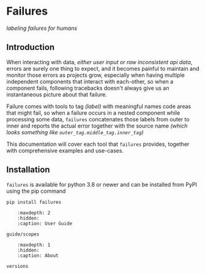 # Failures
_labeling failures for humans_

## Introduction
When interacting with data, _either user input or raw inconsistent api data_, errors are surely one thing to expect,
and it becomes painful to maintain and monitor those errors as projects grow, especially when having multiple independent
components that interact with each-other, so when a component fails, following tracebacks doesn't always give us
an instantaneous picture about that failure.

Failure comes with tools to tag _(label)_ with meaningful names code areas that might fail, so when a failure occurs
in a nested component while processing some data, ``failures`` concatenates those labels from outer to inner and reports
the actual error together with the source name _(which looks something like ``outer_tag.middle_tag.inner_tag``)_

This documentation will cover each tool that ``failures`` provides, together with comprehensive examples and use-cases.


## Installation
``failures`` is available for python 3.8 or newer and can be installed
from PyPI using the pip command

````shell
pip install failures
````


````{toctree}
    :maxdepth: 2
    :hidden:
    :caption: User Guide

guide/scopes
````
````{toctree}
    :maxdepth: 1
    :hidden:
    :caption: About

versions
````
